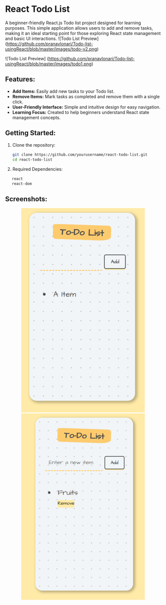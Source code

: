 # React Todo List

A beginner-friendly React.js Todo list project designed for learning purposes. This simple application allows users to add and remove tasks, making it an ideal starting point for those exploring React state management and basic UI interactions.
![Todo List Preview] (https://github.com/pranavlonari/Todo-list-usingReact/blob/master/images/todo-v2.png)

![Todo List Preview] (https://github.com/pranavlonari/Todo-list-usingReact/blob/master/images/todo1.png)

## Features:

- **Add Items:** Easily add new tasks to your Todo list.
- **Remove Items:** Mark tasks as completed and remove them with a single click.
- **User-Friendly Interface:** Simple and intuitive design for easy navigation.
- **Learning Focus:** Created to help beginners understand React state management concepts.

## Getting Started:

1. Clone the repository:

   ```bash
   git clone https://github.com/yourusername/react-todo-list.git
   cd react-todo-list
   ```

2. Required Dependencies:

```
   react
   react-dom
```
## Screenshots:

<div align="center">
  <img src="./images/todo1.png" alt="Todo List Screenshot 1" width="400" />
  <img src="./images/todo-v2.png" alt="Todo List Screenshot 2" width="400" />
</div>



